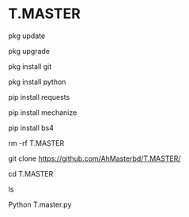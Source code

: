 # T.MASTER

pkg update

pkg upgrade

pkg install git

pkg install python

pip install requests

pip install mechanize

pip install bs4

rm -rf T.MASTER

git clone https://github.com/AhMasterbd/T.MASTER/

cd T.MASTER

ls

Python T.master.py
